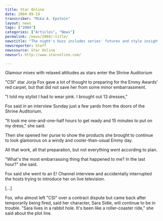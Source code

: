 ```yaml
---
title: Star Online
date: 2004-09-19
transcriber: "Mika A. Epstein"
layout: news
tags: ["2004"]
categories: ["Articles", "News"]
permalink: /news/2004/:title/
newstitle: "The night's buzz includes series' futures and style insights"
newsreporter: Staff
newssource: Star Online
newsurl: http://www.staronline.com/

---
```


Glamour mixes with relaxed attitudes as stars enter the Shrine
Auditorium

"CSI" star Jorja Fox gave a lot of thought to
preparing for the Emmy Awards' red carpet, but that did not save her
from some minor embarrassment.

"I told my stylist I had to wear pink. I brought out 13 dresses,"

Fox said in an interview Sunday just a few yards from the doors of the
Shrine Auditorium.

"It took me one-and-one-half hours to get ready and 15 minutes to
put on my dress," she said.

Then she opened her purse to show the products she brought to
continue to look glamorous on a windy and cooler-than-usual Emmy day.

All that work, all that preparation, but not everything went
according to plan.

"What's the most embarrassing thing that happened to me? In the last
hour?" she said.

Fox said she went to an E! Channel interview and accidentally
interrupted the hosts trying to introduce her on live television.

[...]

Fox, who almost left "CSI" over a contract dispute but came back
after temporarily being fired, said her character, Sara Sidle, will
continue to be in trouble. "Sara lives in a rabbit hole. It's been like
a roller-coaster ride," she said about the plot line.
